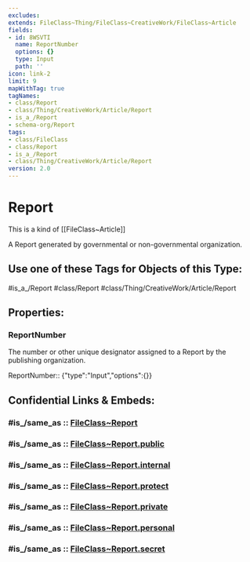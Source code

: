 ```yaml
---
excludes: 
extends: FileClass~Thing/FileClass~CreativeWork/FileClass~Article
fields:
- id: 8WSVTI
  name: ReportNumber
  options: {}
  type: Input
  path: ''
icon: link-2
limit: 9
mapWithTag: true
tagNames:
- class/Report
- class/Thing/CreativeWork/Article/Report
- is_a_/Report
- schema-org/Report
tags:
- class/FileClass
- class/Report
- is_a_/Report
- class/Thing/CreativeWork/Article/Report
version: 2.0
---
```


# Report
This is a kind of [[FileClass~Article]]

A Report generated by governmental or non-governmental organization.


## Use one of these Tags for Objects of this Type:

#is_a_/Report
#class/Report
#class/Thing/CreativeWork/Article/Report

## Properties:

### ReportNumber
The number or other unique designator assigned to a Report by the publishing organization.

ReportNumber:: {"type":"Input","options":{}}


## Confidential Links & Embeds: 

### #is_/same_as :: [FileClass~Report](/_Standards/fileClass/FileClass~Thing/FileClass~CreativeWork/FileClass~Article/FileClass~Report.md) 

### #is_/same_as :: [FileClass~Report.public](/_public/fileClass/FileClass~Thing/FileClass~CreativeWork/FileClass~Article/FileClass~Report.public.md) 

### #is_/same_as :: [FileClass~Report.internal](/_internal/fileClass/FileClass~Thing/FileClass~CreativeWork/FileClass~Article/FileClass~Report.internal.md) 

### #is_/same_as :: [FileClass~Report.protect](/_protect/fileClass/FileClass~Thing/FileClass~CreativeWork/FileClass~Article/FileClass~Report.protect.md) 

### #is_/same_as :: [FileClass~Report.private](/_private/fileClass/FileClass~Thing/FileClass~CreativeWork/FileClass~Article/FileClass~Report.private.md) 

### #is_/same_as :: [FileClass~Report.personal](/_personal/fileClass/FileClass~Thing/FileClass~CreativeWork/FileClass~Article/FileClass~Report.personal.md) 

### #is_/same_as :: [FileClass~Report.secret](/_secret/fileClass/FileClass~Thing/FileClass~CreativeWork/FileClass~Article/FileClass~Report.secret.md)

